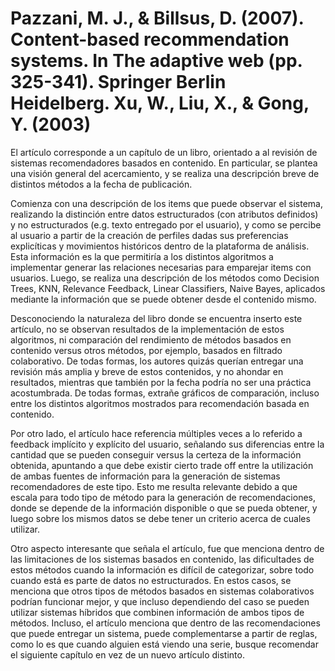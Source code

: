 # Pazzani, M. J., & Billsus, D. (2007). Content-based recommendation systems. In The adaptive web (pp. 325-341). Springer Berlin Heidelberg. Xu, W., Liu, X., & Gong, Y. (2003)

El artículo corresponde a un capítulo de un libro, orientado a al revisión de sistemas recomendadores basados en contenido. En particular, se plantea una visión general del acercamiento, y se realiza una descripción breve de distintos métodos a la fecha de publicación. 

Comienza con una descripción de los items que puede observar el sistema, realizando la distinción entre datos estructurados (con atributos definidos) y no estructurados (e.g. texto entregado por el usuario), y como se percibe al usuario a partir de la creación de perfiles dadas sus preferencias explicíticas y movimientos históricos dentro de la plataforma de análisis. Esta información es la que permitiría a los distintos algoritmos a implementar generar las relaciones necesarias para emparejar items con usuarios. Luego, se realiza una descripción de los métodos como Decision Trees, KNN, Relevance Feedback, Linear Classifiers, Naive Bayes, aplicados mediante la información que se puede obtener desde el contenido mismo.

Desconociendo la naturaleza del libro donde se encuentra inserto este artículo, no se observan resultados de la implementación de estos algoritmos, ni comparación del rendimiento de métodos basados en contenido versus otros métodos, por ejemplo, basados en filtrado colaborativo. De todas formas, los autores quizás querían entregar una revisión más amplia y breve de estos contenidos, y no ahondar en resultados, mientras que también por la fecha podría no ser una práctica acostumbrada. De todas formas, extrañe gráficos de comparación, incluso entre los distintos algoritmos mostrados para recomendación basada en contenido. 

Por otro lado, el artículo hace referencia múltiples veces a lo referido a feedback implícito y explícito del usuario, señalando sus diferencias entre la cantidad que se pueden conseguir versus la certeza de la información obtenida, apuntando a que debe existir cierto trade off entre la utilización de ambas fuentes de información para la generación de sistemas recomendadores de este tipo. Esto me resulta relevante debido a que escala para todo tipo de método para la generación de recomendaciones, donde se depende de la información disponible o que se pueda obtener, y luego sobre los mismos datos se debe tener un criterio acerca de cuales utilizar.

Otro aspecto interesante que señala el artículo, fue que menciona dentro de las limitaciones de los sistemas basados en contenido, las dificultades de estos métodos cuando la información es difícil de categorizar, sobre todo cuando está es parte de datos no estructurados. En estos casos, se menciona que otros tipos de métodos basados en sistemas colaborativos podrían funcionar mejor, y que incluso dependiendo del caso se pueden utilizar sistemas híbridos que combinen información de ambos tipos de métodos. Incluso, el artículo menciona que dentro de las recomendaciones que puede entregar un sistema, puede complementarse a partir de reglas, como lo es que cuando alguien está viendo una serie, busque recomendar el siguiente capítulo en vez de un nuevo artículo distinto.

